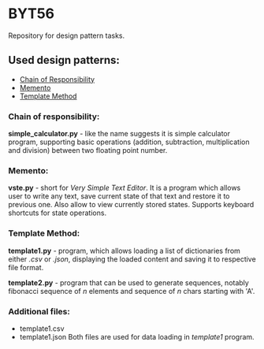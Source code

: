 # BYT56
Repository for design pattern tasks.

## Used design patterns:
- [Chain of Responsibility](https://refactoring.guru/design-patterns/chain-of-responsibility)
- [Memento](https://refactoring.guru/design-patterns/memento)
- [Template Method](https://refactoring.guru/design-patterns/template-method)

### Chain of responsibility:
**simple_calculator.py** - like the name suggests it is simple calculator program, supporting basic operations (addition, subtraction, multiplication and division) between two floating point number.

### Memento:
**vste.py** - short for *Very Simple Text Editor*. It is a program which allows user to write any text, save current state of that text and restore it to previous one. Also allow to view currently stored states. Supports keyboard shortcuts for state operations.

### Template Method:
**template1.py** - program, which allows loading a list of dictionaries from either *.csv* or *.json*, displaying the loaded content and saving it to respective file format.

**template2.py** - program that can be used to generate sequences, notably fibonacci sequence of *n* elements and sequence of *n* chars starting with 'A'.

### Additional files:
- template1.csv
- template1.json
Both files are used for data loading in *template1* program.
